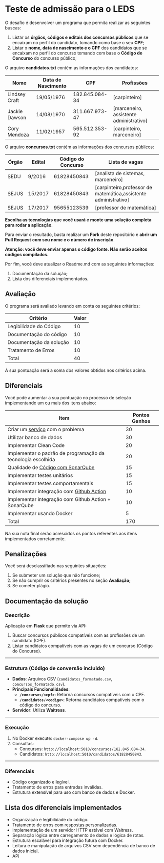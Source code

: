 # Teste de admissão para o LEDS

O desafio é desenvolver um programa que permita realizar as seguintes buscas: 
1. Listar os **órgãos, códigos e editais dos concursos públicos** que se encaixam no perfil do candidato, tomando como base o seu **CPF**; 
2. Listar o **nome, data de nascimento e o CPF** dos candidatos que se encaixam no perfil do concurso tomando com base o **Código do Concurso** do concurso público;

O arquivo **candidatos.txt** contém as informações dos candidatos:

| Nome  | Data de Nascimento  | CPF |  Profissões|
|---|---|---|---|
| Lindsey Craft  |  19/05/1976  |  182.845.084-34  |  [carpinteiro]  | 
| Jackie Dawson  |  14/08/1970  |  311.667.973-47  |  [marceneiro, assistente administrativo]  |
| Cory Mendoza |   11/02/1957 |  565.512.353-92  |  [carpinteiro, marceneiro] |

O arquivo **concursos.txt** contém as informações dos concursos públicos:

| Órgão  | Edital  | Código do Concurso | Lista de vagas|
|---|---|---|---|
| SEDU  | 9/2016  |  61828450843  |  [analista de sistemas, marceneiro]  | 
| SEJUS | 15/2017  |  61828450843  |  [carpinteiro,professor de matemática,assistente administrativo] |
| SEJUS | 17/2017 |  95655123539  |  [professor de matemática] |

**Escolha as tecnologias que você usará e monte uma solução completa para rodar a aplicação**.

Para enviar o resultado, basta realizar um **Fork** deste repositório e **abrir um Pull Request** **com seu nome e o número de inscrição**.  

**Atenção: você deve enviar apenas o código fonte. Não serão aceitos códigos compilados**.

Por fim, você deve atualizar o Readme.md com as seguintes informações: 
1. Documentação da solução;
2. Lista dos diferenciais implementados. 


## Avaliação

O programa será avaliado levando em conta os seguintes critérios:

| Critério  | Valor | 
|---|---|
| Legibilidade do Código |  10  |
| Documentação do código |  10  |
| Documentação da solução |  10  |
| Tratamento de Erros | 10 | 
| Total | 40 |

A sua pontuação será a soma dos valores obtidos nos critérios acima.

## Diferenciais 

Você pode aumentar a sua pontuação no processo de seleção implementando um ou mais dos itens abaixo:

| Item  | Pontos Ganhos | 
|---|---|
| Criar um [serviço](https://martinfowler.com/articles/microservices.html) com o problema |  30  |
| Utilizar banco de dados |  30  |
| Implementar Clean Code |  20  |
| Implementar o padrão de programação da tecnologia escolhida |  20  |
| Qualidade de [Código com SonarQube](https://about.sonarcloud.io/) |  15  |
| Implementar testes unitários |  15  |
| Implementar testes comportamentais |  15  |
| Implementar integração com [Github Action](https://github.com/features/actions)  |  10  |
| Implementar integração com Github Action + SonarQube |  10  |
| Implementar usando Docker | 5 |
| Total| 170 |

Na sua nota final serâo acrescidos os pontos referentes aos itens implementados corretamente.

## Penalizações

Você será desclassifiado nas seguintes situações:

1. Se submeter um solução que não funcione; 
2. Se não cumprir os critérios presentes no seção **Avaliação**;
3. Se cometer plágio.

## Documentação da solução

### Descrição
Aplicação em **Flask** que permite via API:
1. Buscar concursos públicos compatíveis com as profissões de um candidato (CPF).
2. Listar candidatos compatíveis com as vagas de um concurso (Código do Concurso).

---

### Estrutura (Código de conversão incluido)
- **Dados**: Arquivos CSV (`candidatos_formatado.csv`, `concursos_formatado.csv`).
- **Principais Funcionalidades**:
  - **`/concursos/<cpf>`**: Retorna concursos compatíveis com o CPF.
  - **`/candidatos/<codigo>`**: Retorna candidatos compatíveis com o código do concurso.
- **Servidor**: Utiliza **Waitress**.

---

### Execução
1. No Docker execute: `docker-compose up -d`.
2. Consultas:
   - Concursos: `http://localhost:5010/concursos/182.845.084-34`.
   - Candidatos: `http://localhost:5010/candidatos/61828450843`.

---

### Diferenciais
- Código organizado e legível.
- Tratamento de erros para entradas inválidas.
- Estrutura extensível para uso com banco de dados e Docker.

## Lista dos diferenciais implementados

- Organização e legibilidade do código.
- Tratamento de erros com respostas personalizadas.
- Implementação de um servidor HTTP estável com Waitress.
- Separação lógica entre carregamento de dados e lógica de rotas.
- Estrutura escalável para integração futura com Docker.
- Leitura e manipulação de arquivos CSV sem dependência de banco de dados inicial.
- API